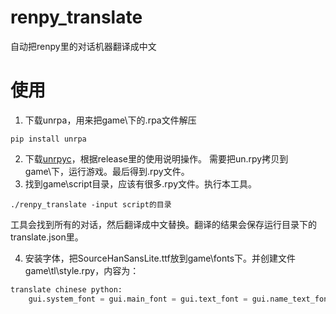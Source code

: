# renpy_translate
自动把renpy里的对话机器翻译成中文

# 使用
1. 下载unrpa，用来把game\下的.rpa文件解压
```
pip install unrpa
```
2. 下载[unrpyc](https://github.com/CensoredUsername/unrpyc)，根据release里的使用说明操作。
需要把un.rpy拷贝到game\下，运行游戏。最后得到.rpy文件。
3. 找到game\script目录，应该有很多.rpy文件。执行本工具。
```
./renpy_translate -input script的目录
```
工具会找到所有的对话，然后翻译成中文替换。翻译的结果会保存运行目录下的translate.json里。

4. 安装字体，把SourceHanSansLite.ttf放到game\fonts下。并创建文件game\tl\style.rpy，内容为：
```python
translate chinese python:
    gui.system_font = gui.main_font = gui.text_font = gui.name_text_font = gui.interface_text_font = gui.button_text_font = gui.choice_button_text_font = "fonts/SourceHanSansLite.ttf"
```
